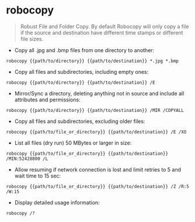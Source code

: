 # robocopy

> Robust File and Folder Copy. By default Robocopy will only copy a file if the source and destination have different time stamps or different file sizes.

- Copy all .jpg and .bmp files from one directory to another:

`robocopy {{path/to/directory}} {{path/to/destination}} *.jpg *.bmp`

- Copy all files and subdirectories, including empty ones:

`robocopy {{path/to/directory}} {{path/to/destination}} /E`

- Mirror/Sync a directory, deleting anything not in source and include all attributes and permissions:

`robocopy {{path/to/directory}} {{path/to/destination}} /MIR /COPYALL`

- Copy all files and subdirectories, excluding older files:

`robocopy {{path/to/file_or_directory}} {{path/to/destination}} /E /XO`

- List all files (dry run) 50 MBytes or larger in size:

`robocopy {{path/to/file_or_directory}} {{path/to/destination}} /MIN:52428800 /L`

- Allow resuming if network connection is lost and limit retries to 5 and wait time to 15 sec:

`robocopy {{path/to/file_or_directory}} {{path/to/destination}} /Z /R:5 /W:15`

- Display detailed usage information:

`robocopy /?`
